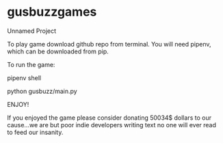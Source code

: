 # gusbuzzgames

Unnamed Project

To play game download github repo from terminal. You will need pipenv, which can be downloaded from pip.

To run the game:

pipenv shell


python gusbuzz/main.py


ENJOY!

If you enjoyed the game please consider donating 50034$ dollars to our cause...we are but poor indie developers writing text no one will ever read to feed our insanity. 
